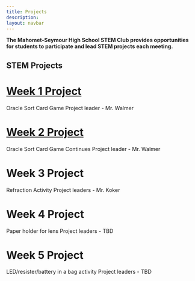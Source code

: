 ```yaml
---
title: Projects
description:
layout: navbar
---
```


**The Mahomet-Seymour High School STEM Club provides opportunities for students to participate and lead STEM projects each meeting.** 


## **STEM Projects**


# **[Week 1 Project](https://www.mshsstemclub.com/OracleSortCardGame.html)**
Oracle Sort Card Game
Project leader - Mr. Walmer


# **[Week 2 Project](https://www.mshsstemclub.com/OracleSortCardGame.html)**
Oracle Sort Card Game Continues
Project leader - Mr. Walmer


# **Week 3 Project**
Refraction Activity
Project leaders - Mr. Koker


# **Week 4 Project**
Paper holder for lens
Project leaders - TBD


# **Week 5 Project**
LED/resister/battery in a bag activity
Project leaders - TBD

